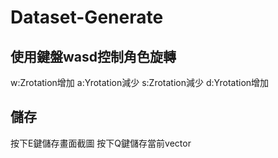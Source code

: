 # Dataset-Generate
## 使用鍵盤wasd控制角色旋轉
w:Zrotation增加 a:Yrotation減少 s:Zrotation減少 d:Yrotation增加
## 儲存
按下E鍵儲存畫面截圖
按下Q鍵儲存當前vector